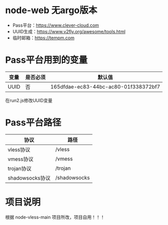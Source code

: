 # node-web 无argo版本
* Pass平台：https://www.clever-cloud.com
* UUID生成：https://www.v2fly.org/awesome/tools.html
* 临时邮箱：https://tempm.com


# Pass平台用到的变量
| 变量 | 是否必须 | 默认值 |
| ----- | ------ | ----- |
| UUID | 否 | 165dfdae-ec83-44bc-ac80-01f338372bf7 |

 在run2.js修改UUID变量

# Pass平台路径
| 协议  | 路径 |
| ----- | ------ |
| vless协议 | /vless |
| vmess协议 | /vmess |
| trojan协议 | /trojan |
| shadowsocks协议 | /shadowsocks |

# 项目说明
根据 node-vless-main 项目所改，项目自用！！！
